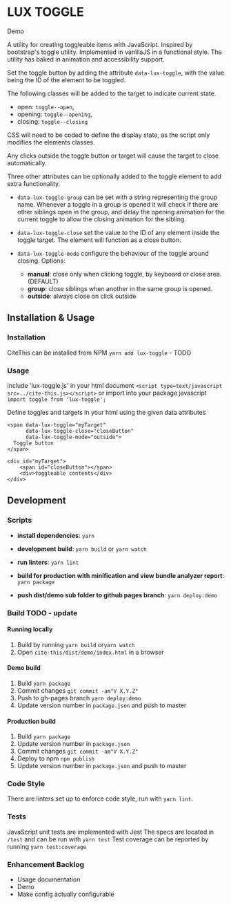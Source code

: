 # LUX TOGGLE
Demo

A utility for creating toggleable items with JavaScript. 
Inspired by bootstrap's toggle utility. Implemented in vanillaJS in a functional style.
The utility has baked in animation and accessibility support.

Set the toggle button by adding the attribute `data-lux-toggle`, with the value being the ID of the element to be toggled.  
        
The following classes will be added to the target to indicate current state.   
- open: `toggle--open`,  
- opening: `toggle--opening`,  
- closing: `toggle--closing`  

CSS will need to be coded to define the display state, as the script only modifies the elements classes.
 
Any clicks outside the toggle button or target will cause the target to close automatically.
 
Three other attributes can be optionally added to the toggle element to add extra functionality.

-   `data-lux-toggle-group` can be set with a string representing the group name.
    Whenever a toggle in a group is opened it will check if there are other siblings open in the group,
    and delay the opening animation for the current toggle to allow the closing animation for the sibling.

-   `data-lux-toggle-close` set the value to the ID of any element inside the toggle target.
     The element will function as a close button.
     
-   `data-lux-toggle-mode` configure the behaviour of the toggle around closing. Options:  
    -   **manual**:   close only when clicking toggle, by keyboard or close area. (DEFAULT)
    -   **group**:    close siblings when another in the same group is opened.
    -   **outside**:  always close on click outside
 
## Installation & Usage
### Installation
CiteThis can be installed from NPM `yarn add lux-toggle` - TODO

### Usage
include 'lux-toggle.js' in your html document
`<script type=text/javascript src=../cite-this.js></script>`
or import into your package javascript 
`import toggle from 'lux-toggle';` 

Define toggles and targets in your html using the given data attributes
```
<span data-lux-toggle="myTarget"
      data-lux-toggle-close="closeButton"
      data-lux-toggle-mode="outside">
  Toggle button
</span>

<div id="myTarget">
    <span id="closeButton"></span>
    <div>toggleable contents</div>
</div>
```
## Development
### Scripts
- __install dependencies__:
`yarn`

- __development build__:
`yarn build`
or
`yarn watch`

- __run linters__:
`yarn lint`

- __build for production with minification and view bundle analyzer report__:
`yarn package`

- __push dist/demo sub folder to github pages branch__:
`yarn deploy:demo`

### Build TODO - update
#### Running locally
1. Build by running
  `yarn build` or`yarn watch`
2. Open `cite-this/dist/demo/index.html` in a browser

#### Demo build
1. Build
  `yarn package`
2. Commit changes
  `git commit -am"V X.Y.Z"`
3. Push to gh-pages branch
  `yarn deploy:demo`
4. Update version number in `package.json` and push to master

#### Production build
1. Build
  `yarn package`
2. Update version number in `package.json`
3. Commit changes
  `git commit -am"V X.Y.Z"` 
5. Deploy to npm
   `npm publish`
4. Update version number in `package.json` and push to master

### Code Style
There are linters set up to enforce code style, run with `yarn lint`.

### Tests
JavaScript unit tests are implemented with Jest
The specs are located in `/test` and can be run with `yarn test`
Test coverage can be reported by running `yarn test:coverage`

### Enhancement Backlog
- Usage documentation
- Demo
- Make config actually configurable